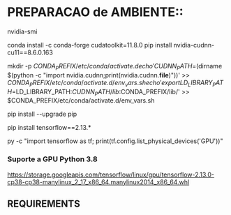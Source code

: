 


# PREPARACAO de AMBIENTE::

nvidia-smi

conda install -c conda-forge cudatoolkit=11.8.0
pip install nvidia-cudnn-cu11==8.6.0.163

mkdir -p $CONDA_PREFIX/etc/conda/activate.d
echo 'CUDNN_PATH=$(dirname $(python -c "import nvidia.cudnn;print(nvidia.cudnn.__file__)"))' >> $CONDA_PREFIX/etc/conda/activate.d/env_vars.sh
echo 'export LD_LIBRARY_PATH=$LD_LIBRARY_PATH:$CUDNN_PATH/lib:$CONDA_PREFIX/lib/' >> $CONDA_PREFIX/etc/conda/activate.d/env_vars.sh

pip install --upgrade pip

pip install tensorflow==2.13.*

py -c "import tensorflow as tf; print(tf.config.list_physical_devices('GPU'))"


### Suporte a GPU Python 3.8	
https://storage.googleapis.com/tensorflow/linux/gpu/tensorflow-2.13.0-cp38-cp38-manylinux_2_17_x86_64.manylinux2014_x86_64.whl

## REQUIREMENTS